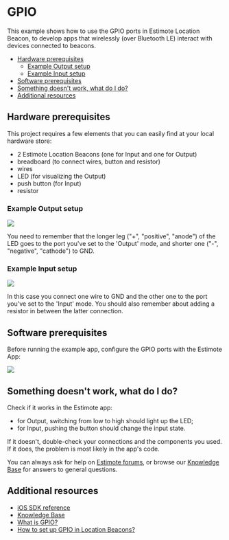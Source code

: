 # GPIO

This example shows how to use the GPIO ports in Estimote Location Beacon, to develop apps that wirelessly (over Bluetooth LE) interact with devices connected to beacons.

* [Hardware prerequisites](#hardware-prerequisites)
  + [Example Output setup](#example-output-setup)
  + [Example Input setup](#example-input-setup)
* [Software prerequisites](#software-prerequisites)
* [Something doesn't work, what do I do?](#something-doesnt-work-what-do-i-do)
* [Additional resources](#additional-resources)

## Hardware prerequisites

This project requires a few elements that you can easily find at your local hardware store:

  - 2 Estimote Location Beacons (one for Input and one for Output)
  - breadboard (to connect wires, button and resistor)
  - wires
  - LED (for visualizing the Output)
  - push button (for Input)
  - resistor

### Example Output setup

![](https://image.ibb.co/b49cXa/Output.png)

You need to remember that the longer leg ("+", "positive", "anode") of the LED goes to the port you've set to the 'Output' mode, and shorter one ("-", "negative", "cathode") to GND.

### Example Input setup

![](https://image.ibb.co/eO9uCa/Input.png)

In this case you connect one wire to GND and the other one to the port you've set to the 'Input' mode. You should also remember about adding a resistor in between the latter connection.

## Software prerequisites

Before running the example app, configure the GPIO ports with the Estimote App:

![](https://image.ibb.co/kqpuCa/Software_Prerequisites_Config.png)

## Something doesn't work, what do I do?

Check if it works in the Estimote app:

- for Output, switching from low to high should light up the LED;
- for Input, pushing the button should change the input state.

If it doesn't, double-check your connections and the components you used. If it does, the problem is most likely in the app's code.

You can always ask for help on [Estimote forums](https://forums.estimote.com), or browse our [Knowledge Base](https://community.estimote.com/hc/en-us) for answers to general questions.

## Additional resources

- [iOS SDK reference](http://estimote.github.io/iOS-SDK/)
- [Knowledge Base](https://community.estimote.com/hc/en-us)
- [What is GPIO?](https://community.estimote.com/hc/en-us/articles/217429867-What-is-GPIO)
- [How to set up GPIO in Location Beacons?](https://community.estimote.com/hc/en-us/articles/219001708-How-to-set-up-GPIO-in-Location-Beacons-)
